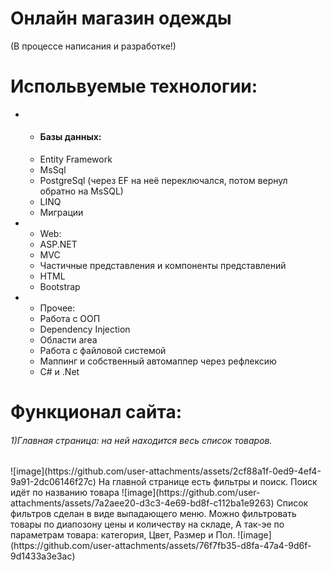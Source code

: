 <h1>Онлайн магазин одежды</h1>

(В процессе написания и разработке!)
  
<h1>Испольвуемые технологии:</h1>
<ul>
  <li>
    <ul>
       <li><h4>Базы данных:</h4></li>
      <li>Entity Framework</li>
      <li>MsSql</li>
      <li>PostgreSql (через EF на неё переключался, потом вернул обратно на MsSQL)</li>
      <li>LINQ</li>
      <li>Миграции</li>
    </ul>
  </li>
  <li>
    <ul>
      <li>Web:</li>
      <li>ASP.NET</li>
      <li>MVC</li>
      <li>Частичные представления и компоненты представлений</li>
      <li>HTML</li>
      <li>Bootstrap</li>
    </ul>
  </li>
  <li>
    <ul>
      <li>Прочее:</li>
      <li>Работа с ООП</li>
      <li>Dependency Injection</li>
      <li>Области area</li>
      <li>Работа с файловой системой</li>
      <li>Маппинг и собственный автомаппер через рефлексию</li>
      <li>C# и .Net</li>
    </ul>
  </li>
</ul>
<h1>Функционал сайта:</h1>
<h6>1)Главная страница: на ней находится весь список товаров. </h6>
![image](https://github.com/user-attachments/assets/2cf88a1f-0ed9-4ef4-9a91-2dc06146f27c)
На главной странице есть фильтры и поиск. Поиск идёт по названию товара
![image](https://github.com/user-attachments/assets/7a2aee20-d3c3-4e69-bd8f-c112ba1e9263)
Список фильтров сделан в виде выпадающего меню. Можно фильтровать товары по диапозону цены и количеству на складе,
А так-эе по параметрам товара: категория, Цвет, Размер и Пол.  
![image](https://github.com/user-attachments/assets/76f7fb35-d8fa-47a4-9d6f-9d1433a3e3ac)


